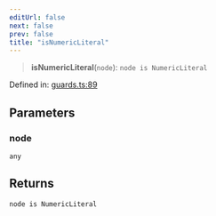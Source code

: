 ```yaml
---
editUrl: false
next: false
prev: false
title: "isNumericLiteral"
---
```


> **isNumericLiteral**(`node`): `node is NumericLiteral`

Defined in: [guards.ts:89](https://github.com/rcs-agents/rcs-lang/blob/dae76e6aa05b4d372009b015248dbcb36c5ae675/packages/ast/src/guards.ts#L89)

## Parameters

### node

`any`

## Returns

`node is NumericLiteral`
